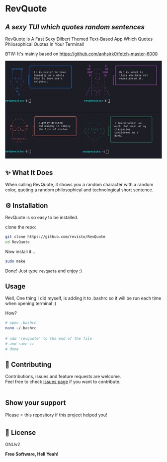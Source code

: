 # RevQuote
## _A sexy TUI which quotes random sentences_

RevQuote Is A Fast Sexy Dilbert Themed Text-Based App Which Quotes Philosophical Quotes In Your Terminal!

BTW: It's mainly based on https://github.com/anhsirk0/fetch-master-6000

![](https://github.com/Revisto/RevQuote/blob/master/src/screenshot.png)

## ✨ What It Does

When calling RevQuote, it shows you a random character with a random color, quoting a random philosophical and technological short sentence.

## ⚙️ Installation

RevQuote is so easy to be installed.

clone the repo:
```sh
git clone https://github.com/revisto/RevQuote
cd RevQuote
```

Now install it...

```sh
sudo make
```

Done! Just type ```revquote``` and enjoy :)

## Usage

Well, One thing I did myself, is adding it to .bashrc so it will be run each time when opening terminal :)

How?

```sh
# open .bashrc
nano ~/.bashrc

# add 'revquote' to the end of the file
# and save it
# done
```

## 🤝 Contributing

Contributions, issues and feature requests are welcome.<br />
Feel free to check [issues page](https://github.com/revisto/RevQuote/issues) if you want to contribute.<br /><br />


## Show your support

Please ⭐️ this repository if this project helped you!


## 📝 License

GNUv2

**Free Software, Hell Yeah!**
